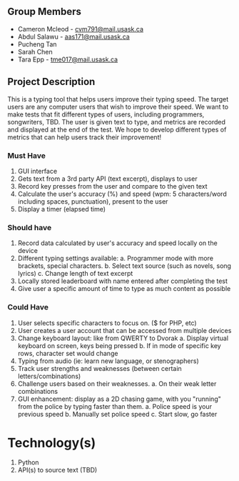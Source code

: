 ## Group Members

- Cameron Mcleod - cvm791@mail.usask.ca
- Abdul Salawu - aas171@mail.usask.ca
- Pucheng Tan
- Sarah Chen
- Tara Epp - tme017@mail.usask.ca

## Project Description

This is a typing tool that helps users improve their typing speed. The target users are any computer users that wish to improve their speed. We want to make tests that fit different types of users, including programmers, songwriters, TBD. The user is given text to type, and metrics are recorded and displayed at the end of the test. We hope to develop different types of metrics that can help users track their improvement! 

### Must Have

1. GUI interface
2. Gets text from a 3rd party API (text excerpt), displays to user
3. Record key presses from the user and compare to the given text
4. Calculate the user's accuracy (%) and speed (wpm: 5 characters/word including spaces, punctuation), present to the user
5. Display a timer (elapsed time)

### Should have

1. Record data calculated by user's accuracy and speed locally on the device
2. Different typing settings available:
a. Programmer mode with more brackets, special characters.
b. Select text source (such as novels, song lyrics)
c. Change length of text excerpt
3. Locally stored leaderboard with name entered after completing the test
4. Give user a specific amount of time to type as much content as possible

### Could Have

1. User selects specific characters to focus on. ($ for PHP, etc)
2. User creates a user account that can be accessed from multiple devices
3. Change keyboard layout: like from QWERTY to Dvorak
a. Display virtual keyboard on screen, keys being pressed
b. If in mode of specific key rows, character set would change
4. Typing from audio (ie: learn new language, or stenographers)
5. Track user strengths and weaknesses (between certain letters/combinations)
6. Challenge users based on their weaknesses.
a. On their weak letter combinations
7. GUI enhancement: display as a 2D chasing game, with you "running" from the police by typing faster than them. 
a. Police speed is your previous speed
b. Manually set police speed
c. Start slow, go faster


# Technology(s)

1. Python
2. API(s) to source text (TBD)